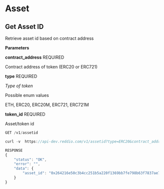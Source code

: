 # Asset
## Get Asset ID

Retrieve asset id based on contract address

**Parameters**

**contract_address** REQUIRED

Contract address of token (ERC20 or ERC721)

**type** REQUIRED

*Type of token*

Possible enum values

ETH, ERC20, ERC20M, ERC721, ERC721M

**token_id** REQUIRED

Asset/token id

```jsx
GET /v1/assetid
```

```jsx
curl -v  https://api-dev.reddio.com/v1/assetid?type=ERC20&contract_address=0x4240e8b8c0b6e6464a13f555f6395bbfe1c4bdf1&token_id=1 -H 'content-type: application/json'
```

```jsx
RESPONSE
{
    "status": "OK",
    "error": "",
    "data": {
        "asset_id": "0x264216e50c3b4cc251b5a220f1369bb7fe798b63f7837ae7240ad125cb00ab"
    }
}
```